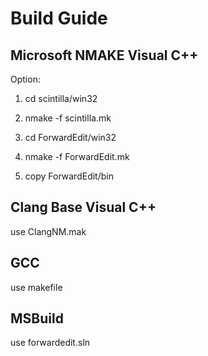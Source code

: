 # Build Guide #

## Microsoft NMAKE Visual C++ ##
Option:

1. cd scintilla/win32 
2. nmake -f scintilla.mk

3. cd ForwardEdit/win32
4. nmake -f ForwardEdit.mk
5. copy ForwardEdit/bin

## Clang Base Visual C++ ##
use ClangNM.mak

## GCC  ##
use makefile

## MSBuild ##
use forwardedit.sln


